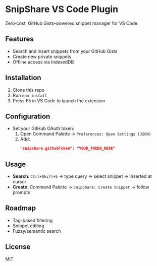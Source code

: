 # SnipShare VS Code Plugin

Zero‑cost, GitHub Gists–powered snippet manager for VS Code.

## Features

- Search and insert snippets from your GitHub Gists
- Create new private snippets
- Offline access via IndexedDB

## Installation

1. Clone this repo
2. Run `npm install`
3. Press F5 in VS Code to launch the extension

## Configuration

- Set your GitHub OAuth token:
  1. Open Command Palette → `Preferences: Open Settings (JSON)`
  2. Add:
     ```json
     "snipshare.githubToken": "YOUR_TOKEN_HERE"
     ```

## Usage

- **Search**: `Ctrl+Shift+S` → type query → select snippet → inserted at cursor
- **Create**: Command Palette → `SnipShare: Create Snippet` → follow prompts

## Roadmap

- Tag-based filtering
- Snippet editing
- Fuzzy/semantic search

## License

MIT
